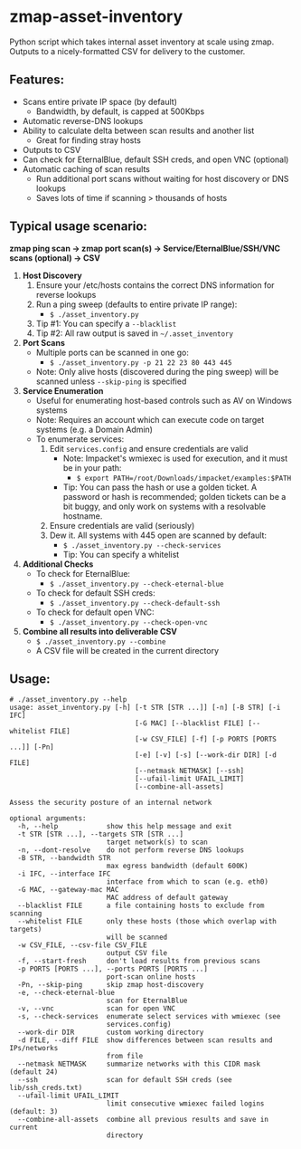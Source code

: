 # zmap-asset-inventory
Python script which takes internal asset inventory at scale using zmap.  Outputs to a nicely-formatted CSV for delivery to the customer.


## Features:
* Scans entire private IP space (by default)
    * Bandwidth, by default, is capped at 500Kbps
* Automatic reverse-DNS lookups
* Ability to calculate delta between scan results and another list
    * Great for finding stray hosts
* Outputs to CSV
* Can check for EternalBlue, default SSH creds, and open VNC (optional)
* Automatic caching of scan results
    * Run additional port scans without waiting for host discovery or DNS lookups 
    * Saves lots of time if scanning > thousands of hosts


## Typical usage scenario:

**zmap ping scan &rarr; zmap port scan(s) &rarr; Service/EternalBlue/SSH/VNC scans (optional) &rarr; CSV**

1. **Host Discovery**
    1. Ensure your /etc/hosts contains the correct DNS information for reverse lookups
    1. Run a ping sweep (defaults to entire private IP range):
        - `$ ./asset_inventory.py`
    1. Tip #1: You can specify a `--blacklist`
    1. Tip #2: All raw output is saved in `~/.asset_inventory`
1. **Port Scans**
    - Multiple ports can be scanned in one go:
        - `$ ./asset_inventory.py -p 21 22 23 80 443 445`
    - Note: Only alive hosts (discovered during the ping sweep) will be scanned unless `--skip-ping` is specified
1. **Service Enumeration**
    - Useful for enumerating host-based controls such as AV on Windows systems
    - Note: Requires an account which can execute code on target systems (e.g. a Domain Admin)
    - To enumerate services:
        1. Edit `services.config` and ensure credentials are valid
            - Note: Impacket's wmiexec is used for execution, and it must be in your path:
                - `$ export PATH=/root/Downloads/impacket/examples:$PATH`
            - Tip: You can pass the hash or use a golden ticket.  A password or hash is recommended; golden tickets can be a bit buggy, and only work on systems with a resolvable hostname.
        1. Ensure credentials are valid (seriously)
        1. Dew it.  All systems with 445 open are scanned by default:
            - `$ ./asset_inventory.py --check-services`
            - Tip: You can specify a whitelist 
1. **Additional Checks**
    - To check for EternalBlue:
        - `$ ./asset_inventory.py --check-eternal-blue`
    - To check for default SSH creds:
        - `$ ./asset_inventory.py --check-default-ssh`
    - To check for default open VNC:
        - `$ ./asset_inventory.py --check-open-vnc`
1. **Combine all results into deliverable CSV**
    - `$ ./asset_inventory.py --combine`
    - A CSV file will be created in the current directory


## Usage:
~~~
# ./asset_inventory.py --help
usage: asset_inventory.py [-h] [-t STR [STR ...]] [-n] [-B STR] [-i IFC]
                               [-G MAC] [--blacklist FILE] [--whitelist FILE]
                               [-w CSV_FILE] [-f] [-p PORTS [PORTS ...]] [-Pn]
                               [-e] [-v] [-s] [--work-dir DIR] [-d FILE]
                               [--netmask NETMASK] [--ssh]
                               [--ufail-limit UFAIL_LIMIT]
                               [--combine-all-assets]

Assess the security posture of an internal network

optional arguments:
  -h, --help            show this help message and exit
  -t STR [STR ...], --targets STR [STR ...]
                        target network(s) to scan
  -n, --dont-resolve    do not perform reverse DNS lookups
  -B STR, --bandwidth STR
                        max egress bandwidth (default 600K)
  -i IFC, --interface IFC
                        interface from which to scan (e.g. eth0)
  -G MAC, --gateway-mac MAC
                        MAC address of default gateway
  --blacklist FILE      a file containing hosts to exclude from scanning
  --whitelist FILE      only these hosts (those which overlap with targets)
                        will be scanned
  -w CSV_FILE, --csv-file CSV_FILE
                        output CSV file
  -f, --start-fresh     don't load results from previous scans
  -p PORTS [PORTS ...], --ports PORTS [PORTS ...]
                        port-scan online hosts
  -Pn, --skip-ping      skip zmap host-discovery
  -e, --check-eternal-blue
                        scan for EternalBlue
  -v, --vnc             scan for open VNC
  -s, --check-services  enumerate select services with wmiexec (see
                        services.config)
  --work-dir DIR        custom working directory
  -d FILE, --diff FILE  show differences between scan results and IPs/networks
                        from file
  --netmask NETMASK     summarize networks with this CIDR mask (default 24)
  --ssh                 scan for default SSH creds (see lib/ssh_creds.txt)
  --ufail-limit UFAIL_LIMIT
                        limit consecutive wmiexec failed logins (default: 3)
  --combine-all-assets  combine all previous results and save in current
                        directory
~~~